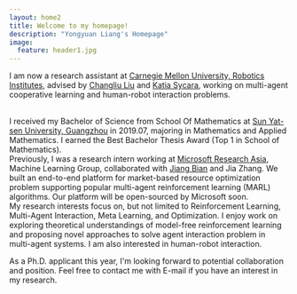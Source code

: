 ```yaml
---
layout: home2
title: Welcome to my homepage!
description: "Yongyuan Liang's Homepage"
image:
  feature: header1.jpg
---
```


I am now a research assistant at <a href="https://www.ri.cmu.edu/" target="_blank">Carnegie Mellon University, Robotics Institutes</a>, advised by <a href="https://www.ri.cmu.edu/ri-faculty/changliu-liu/" target="_blank">Changliu Liu</a> and <a href="https://www.ri.cmu.edu/ri-faculty/katia-sycara/" target="_blank">Katia Sycara</a>, working on multi-agent cooperative learning and human-robot interaction problems.

<br />
I received my Bachelor of Science from School Of Mathematics at <a href="http://www.sysu.edu.cn/2012/en/index.htm" target="_blank">Sun Yat-sen University, Guangzhou</a> in 2019.07, majoring in Mathematics and Applied Mathematics. I earned the Best Bachelor Thesis Award (Top 1 in School of Mathematics).

<br />
Previously, I was a research intern working at <a href="https://www.microsoft.com/en-us/research/lab/microsoft-research-asia/" target="_blank">Microsoft Research Asia</a>, Machine Learning Group, collaborated with <a href="https://sites.google.com/site/jiangbianhome/" target="_blank">Jiang Bian</a> and Jia Zhang. We built an end-to-end platform for market-based resource optimization problem supporting popular multi-agent reinforcement learning (MARL) algorithms. Our platform will be open-sourced by Microsoft soon.

<br />
My research interests focus on, but not limited to Reinforcement Learning, Multi-Agent Interaction, Meta Learning, and Optimization. I enjoy work on exploring theoretical understandings of model-free reinforcement learning and proposing novel approaches to solve agent interaction problem in multi-agent systems. I am also interested in human-robot interaction.

<br />

As a Ph.D. applicant this year, I'm looking forward to potential collaboration and position. Feel free to contact me with E-mail if you have an interest in my research.